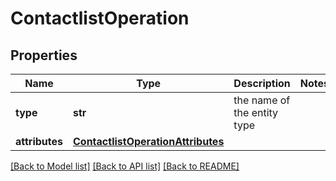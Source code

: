 # ContactlistOperation

## Properties
Name | Type | Description | Notes
------------ | ------------- | ------------- | -------------
**type** | **str** | the name of the entity type | 
**attributes** | [**ContactlistOperationAttributes**](ContactlistOperationAttributes.md) |  | 

[[Back to Model list]](../README.md#documentation-for-models) [[Back to API list]](../README.md#documentation-for-api-endpoints) [[Back to README]](../README.md)


